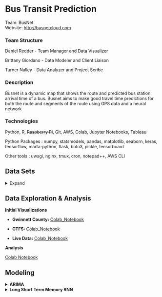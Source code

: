 # Bus Transit Prediction
Team: BusNet
<br>Website: http://busnetcloud.com
<h3>Team Structure</h3>

Daniel Redder - Team Manager and Data Visualizer

Brittany Giordano - Data Modeler and Client Liaison

Turner Nalley - Data Analyzer and Project Scribe
 
<h3>Description</h3> 

Busnet is a dynamic map that shows the route and predicted bus station arrival time of a bus. Busnet aims to make good travel time predictions for both the route and segments of the route using GPS data and a neural network
 
<h3>Technologies</h3> 

Python, R, ~~Raspberry Pi~~, Git, AWS, Colab, Jupyter Notebooks, Tableau

Python Packages : numpy, statsmodels, pandas, matplotlib, seaborn, keras, tensorflow, marta-python, flask, boto3, pickle, tensorboard

Other tools : uwsgi, nginx, tmux, cron, notepad++, AWS CLI


<h2>Data Sets</h2>
  
 <details><summary>Expand</summary>
 
 
  <h2>Live Marta Bus Data</h2>
 
 Description and things
 
<details><summary><strong>Input Data Structure</strong></summary>
  
  | Adherence | block_abbr | block_id | direction | last_updated | latitude | longitude | route | stop_id | timepoint | trip_id | vehicle |
| --- | ----------- | -------- | ------------ | -----------| -----------| -----------| -----------| -----------| -----------| -----------| -----------| 
| 0 |	39-7 |	341 |	Southbound |	2021-02-15 6:33:31 |	33.7837368 |	-84.267377 |	6 |	901155 |	Inman Park Station (North Loop) |	7035213 |	1530|

*figure 1*
  
  
  The data seen in *figure 1* is a sample of the live data we are collecting from marta. To do this we are using the [bus-transit](https://github.com/itsmarta/marta-python) python library to access marta's restfull api. The fields generated from this api vary slightly from the posted GTFS. \#TODO look into this

<details><summary><strong>Field Definitions</strong></summary>
  
  \
  **Adherence** :  The time either early (+) or late (-) a bus is to meeting its specificed arrival time at a stop
  
  
  **block_abbr** :  --unclear doesn't seem to match GTFS data--
  
  
  **block_id** : An id corresponding to the "block" the current trip resides in. A block is a set of trips made with the same vehicle (may or may not be distinct to one day)
  
  
  **direction** : Appears to be a String representing the current heading of the bus (cardinal Direction)
  
  **last_updated** : The time data was last reported from the bus
  
  **latitude** : a decimal degree between -90.0 and 90.0 representing the latitude of the bus
  
  
  **longitude** : a decimal degree between -180.0 and 180.0 representing the longitude of the bus
  
  
  **route** : The routeID the bus is currently servicing
  
  
  **stop_id** : Identifies the current next stop destination for the bus
  
  
  **timepoint** : Current Street of bus
  
  
  **trip_id** : Identifies the current trip --doesn't seem to match with GTFS trip data--
  
  
  **vehicle** : The unique ID identifying a specific bus
  
  </details></details>

  
  <h2>GTFS Data</h2>
  
  GTFS or General Transit Feed Specification is a standard data format used for transportation data. This data provides all the organizational information that links feed data to specific buses, routes, and stops. The documentation for this data including field specifications can be found here "[GTFS-Reference-Data](https://developers.google.com/transit/gtfs/reference#stop_timestxt)". MARTA's 2020 implementation of GTFS can be found [here](https://www.itsmarta.com/app-developer-resources.aspx) in the form of a zip folder with the following files inside. 

<details><summary><strong>Input Data Structure</strong></summary>

**agency**:

  | agency_id | agency_name | agency_url | agency_timezone | agency_lang | agency_phone | agency_email | 
| --- | ----------- | -------- | ------------ | -----------| -----------| -----------|
| MARTA |	Metropolitan Atlanta Rapid Transit Authority |	http://www.itsmarta.com |	America/New_York |	en |	(404)848-5000 |	custserv@itsmarta.com  |	

<details><summary><strong>Field Definitions</strong></summary>
  
  \
  **agency_id** :  Identifies a transit brandwhich is often synonymous with a transit agency. Note that in some cases, such as when a single agency operates multiple separate services, agencies and brands are distinct. This document uses the term "agency" in place of "brand". A dataset may contain data from multiple agencies. This field is required when the dataset contains data for multiple transit agencies, otherwise it is optional.

**agency_name** : Full name of the transit agency.

**agency_url** : URL of the transit agency.

**agency_timezone** : Timezone where the transit agency is located. If multiple agencies are specified in the dataset, each must have the same agency_timezone.
   
**agency_lang** :Primary language used by this transit agency. This field helps GTFS consumers choose capitalization rules and other language-specific settings for the dataset.

**agency_phone** : A voice telephone number for the specified agency. This field is a string value that presents the telephone number as typical for the agency's service area. It can and should contain punctuation marks to group the digits of the number. Dialable text (for example, TriMet's 503-238-RIDE) is permitted, but the field must not contain any other descriptive text.


**agency_email** : Email address actively monitored by the agency’s customer service department. This email address should be a direct contact point where transit riders can reach a customer service representative at the agency.

  
  </details>


**calendar**:

  | service_id | monday | tuesday | wednesday | thursday | friday | saturday | sunday | start-date | end-date |
| --- | ----------- | -------- | ------------ | -----------| -----------| -----------| -------| ---------| ---------|
| 2 |	0 |	0 |	0 |	0 |	0 | 0 |	0 | 20201205 | 20210423 |

<details><summary><strong>Field Definitions</strong></summary>
  
  \
  **service_id** : Uniquely identifies a set of dates when service is available for one or more routes. Each service_id value can appear at most once in a calendar.txt file.

  **monday** : Indicates whether the service operates on all Mondays in the date range specified by the start_date and end_date fields. Note that exceptions for particular dates    may be listed in calendar_dates.txt. Valid options are:

   1 - Service is available for all Mondays in the date range.
   0 - Service is not available for Mondays in the date range.
  **tuesday** : Functions in the same way as monday except applies to Tuesdays

  **wednesday** : Functions in the same way as monday except applies to Wednesdays

  **thursday** : Functions in the same way as monday except applies to Thursdays

  **friday** : Functions in the same way as monday except applies to Fridays

  **saturday** : Functions in the same way as monday except applies to Saturdays.

  **sunday** : Functions in the same way as monday except applies to Sundays.

  **start-date** : Start service day for the service interval.

  **end-date** : End service day for the service interval. This service day is included in the interval.

   
  
  </details>
  
**calendar_dates**:

  | service_id | date | exception_type | 
| --- | ----------- | -------- | 
| 20 |	20201224 |	1 |	

<details><summary><strong>Field Definitions</strong></summary>
  
  \
  **service_id** : Identifies a set of dates when a service exception occurs for one or more routes. Each (service_id, date) pair can only appear once in calendar_dates.txt if using calendar.txt and calendar_dates.txt in conjunction. If a service_id value appears in both calendar.txt and calendar_dates.txt, the information in calendar_dates.txt modifies the service information specified in calendar.txt.

  **date** :Date when service exception occurs.

  **exception_type** : Indicates whether service is available on the date specified in the date field. Valid options are:

1 - Service has been added for the specified date.
2 - Service has been removed for the specified date.
  
  </details>
  
**routes**:

 | route_id | route_short_name | route_long_name | route_desc | route_type | route_url | route_text_color | 
| --- | ----------- | -------- | ------------ | -----------| -----------| -----------| 
| 14901 |	2 |	Ponce de Leon Avenue / Druid Hills |	 |	3 |	 | 00FF00 |	

<details><summary><strong>Field Definitions</strong></summary>
  
  \
  **route_id** :  Identifies a route.

  **route_short_name** :  Short name of a route. This will often be a short, abstract identifier like "32", "100X", or "Green" that riders use to identify a route, but which doesn't give any indication of what places the route serves. Either route_short_name or route_long_name must be specified, or potentially both if appropriate.

  **route_long_name** :  Full name of a route. This name is generally more descriptive than the route_short_name and often includes the route's destination or stop. Either route_short_name or route_long_name must be specified, or potentially both if appropriate.

  **route_desc** :  Description of a route that provides useful, quality information. Do not simply duplicate the name of the route.
  **route_type** :  Indicates the type of transportation used on a route. Valid options are:

0 - Tram, Streetcar, Light rail. Any light rail or street level system within a metropolitan area.
1 - Subway, Metro. Any underground rail system within a metropolitan area.
2 - Rail. Used for intercity or long-distance travel.
3 - Bus. Used for short- and long-distance bus routes.
4 - Ferry. Used for short- and long-distance boat service.
5 - Cable tram. Used for street-level rail cars where the cable runs beneath the vehicle, e.g., cable car in San Francisco.
6 - Aerial lift, suspended cable car (e.g., gondola lift, aerial tramway). Cable transport where cabins, cars, gondolas or open chairs are suspended by means of one or more cables.
7 - Funicular. Any rail system designed for steep inclines.
11 - Trolleybus. Electric buses that draw power from overhead wires using poles.
12 - Monorail. Railway in which the track consists of a single rail or a beam.

  **route_url** :  URL of a web page about the particular route. Should be different from the agency.agency_url value.

  **route_text_color** :  Legible color to use for text drawn against a background of route_color. Defaults to black (000000) when omitted or left empty. The color difference between route_color and route_text_color should provide sufficient contrast when viewed on a black and white screen.

   
  
  </details>
  
**shapes**:

 | shape_id | shape_pt_lat | shape_pt_lon | shape_pt_sequence | 
| --- | ----------- | -------- | ------------ | 
| 117337 | 33.569089999999996 |	-84.40324|	1 |	

<details><summary><strong>Field Definitions</strong></summary>
  
  \
  **shape_id** : Identifies a shape.

  **shape_pt_lat** : Latitude of a shape point. Each record in shapes.txt represents a shape point used to define the shape.

  **shape_pt_lon** : Longitude of a shape point.

  **shape_pt_sequence** : Sequence in which the shape points connect to form the shape. Values must increase along the trip but do not need to be consecutive.
  
  </details>
  
**stop_times**:

 | trip_id | arrival_time | departure_time | stop_id | stop_sequence |
 | --------- | -------- | ------------- | ----- | ------- |
 | 6190019 | 25:20:00 | 25:20:00 | 907960 | 1 |
 
 <details><summary><strong>Field Definitions</strong></summary>
  
  \
  **trip_id** :  Identifies a trip.

  **arrival_id** : Arrival time at a specific stop for a specific trip on a route. If there are not separate times for arrival and departure at a stop, enter the same value for arrival_time and departure_time. For times occurring after midnight on the service day, enter the time as a value greater than 24:00:00 in HH:MM:SS local time for the day on which the trip schedule begins.

Scheduled stops where the vehicle strictly adheres to the specified arrival and departure times are timepoints. If this stop is not a timepoint, it is recommended to provide an estimated or interpolated time. If this is not available, arrival_time can be left empty. Further, indicate that interpolated times are provided with timepoint=0. If interpolated times are indicated with timepoint=0, then time points must be indicated with timepoint=1. Provide arrival times for all stops that are time points. An arrival time must be specified for the first and the last stop in a trip.

  **departure_time** : Departure time from a specific stop for a specific trip on a route. For times occurring after midnight on the service day, enter the time as a value greater than 24:00:00 in HH:MM:SS local time for the day on which the trip schedule begins. If there are not separate times for arrival and departure at a stop, enter the same value for arrival_time and departure_time. See the arrival_time description for more details about using timepoints correctly.

The departure_time field should specify time values whenever possible, including non-binding estimated or interpolated times between timepoints.

  **stop_id** : Identifies the serviced stop. All stops serviced during a trip must have a record in stop_times.txt. Referenced locations must be stops, not stations or station entrances. A stop may be serviced multiple times in the same trip, and multiple trips and routes may service the same stop.

  **stop_sequence** : Order of stops for a particular trip. The values must increase along the trip but do not need to be consecutive.
  
  </details>
  
**stops**:

 | stop_id | stop_code | stop_name | stop_lat | stop_lon |
 | --------- | -------- | ------------- | ----- | ------ |
 | 900142 | 99330 | CASCADE AVE SW @ ORLANDO ST SW| 33.727827 | -84.443085 |

<details><summary><strong>Field Definitions</strong></summary>
  
  \
  **stop_id** :  Identifies a stop, station, or station entrance.

The term "station entrance" refers to both station entrances and station exits. Stops, stations or station entrances are collectively referred to as locations. Multiple routes may use the same stop.

  **stop_code** : Short text or a number that identifies the location for riders. These codes are often used in phone-based transit information systems or printed on signage to make it easier for riders to get information for a particular location. The stop_code can be the same as stop_id if it is public facing. This field should be left empty for locations without a code presented to riders.

  **stop_name** : Name of the location. Use a name that people will understand in the local and tourist vernacular.

When the location is a boarding area (location_type=4), the stop_name should contains the name of the boarding area as displayed by the agency. It could be just one letter (like on some European intercity railway stations), or text like “Wheelchair boarding area” (NYC’s Subway) or “Head of short trains” (Paris’ RER).

Conditionally Required:
• Required for locations which are stops (location_type=0), stations (location_type=1) or entrances/exits (location_type=2).
• Optional for locations which are generic nodes (location_type=3) or boarding areas (location_type=4).

  **stop_lat** : Latitude of the location.

Conditionally Required:
• Required for locations which are stops (location_type=0), stations (location_type=1) or entrances/exits (location_type=2).
• Optional for locations which are generic nodes (location_type=3) or boarding areas (location_type=4).

  **stop_lon** : Longitude of the location.

Conditionally Required:
• Required for locations which are stops (location_type=0), stations (location_type=1) or entrances/exits (location_type=2).
• Optional for locations which are generic nodes (location_type=3) or boarding areas (location_type=4).
  
  </details>
  
**trips**:

| route_id | service_id | trip_id | trip_headsign | direction_id | block_id | shape_id |
| --------- | -------- | ------- | -------------- | --------- | ------- | ------ |
| 14974 | 3 | 6181301 | AUBURN AVE-PEACHTREE CTR-OLYMPIC PARK | 0 | 1031187 | 87791 |
 
 <details><summary><strong>Field Definitions</strong></summary>
  
  \
  **route_id** :  Identifies a route.

  **service_id** :  Identifies a set of dates when service is available for one or more routes.

  **trip_id** :  Identifies a trip.

  **trip_headsign** :  Text that appears on signage identifying the trip's destination to riders. Use this field to distinguish between different patterns of service on the same route. If the headsign changes during a trip, trip_headsign can be overridden by specifying values for the stop_times.stop_headsign.

  **direction_id** :  Indicates the direction of travel for a trip. This field is not used in routing; it provides a way to separate trips by direction when publishing time tables. Valid options are:

0 - Travel in one direction (e.g. outbound travel).
1 - Travel in the opposite direction (e.g. inbound travel).

  **block_id** :  Identifies the block to which the trip belongs. A block consists of a single trip or many sequential trips made using the same vehicle, defined by shared service days and block_id. A block_id can have trips with different service days, making distinct blocks. See the example below
  
  **shape_id** :  Identifies a geospatial shape that describes the vehicle travel path for a trip.

Conditionally required:
This field is required if the trip has continuous behavior defined, either at the route level or at the stop time level.
Otherwise, it's optional.
  
  </details></details>
  
 <h2>Gwinnett County Transit Feeds</h2>
 
The data found [here](https://transitfeeds.com/p/gwinnett-county-transit/862) contains historical GTFS data for Gwinnett County Transit system. This data includes information containing stops, stop times, and timetables. This data is a branch of GTFS data, and similarly the information including field specifications can be found here [GTFS-Reference-Data](https://developers.google.com/transit/gtfs/reference#stop_timestxt).

<details><summary><strong>Input Data Structure</strong></summary>

**agency**:

| agency_id | agency_url | agency_lang | agency_name | agency_phone | agency_timezone | agency_fare_url | 
| --- | ----------- | -------- | ------------ | -----------| -----------| -----------|
| 669 |http://www.gctransit.com |	en |	Gwinnett County Transit |	770-822-5010 |	America/New_York |	https://www.gwinnettcounty.com/portal/gwinnett/Departments/Transportation/GwinnettCountyTransit/PassesandTickets  |	

<details><summary><strong>Field Definitions</strong></summary>
  
  \
  **agency_id** :  Identifies a transit brandwhich is often synonymous with a transit agency. Note that in some cases, such as when a single agency operates multiple separate services, agencies and brands are distinct. This document uses the term "agency" in place of "brand". A dataset may contain data from multiple agencies. This field is required when the dataset contains data for multiple transit agencies, otherwise it is optional.
  **agency_name** : Full name of the transit agency.

**agency_url** : URL of the transit agency.

**agency_timezone** : Timezone where the transit agency is located. If multiple agencies are specified in the dataset, each must have the same agency_timezone.
   
**agency_lang** :Primary language used by this transit agency. This field helps GTFS consumers choose capitalization rules and other language-specific settings for the dataset.

**agency_phone** : A voice telephone number for the specified agency. This field is a string value that presents the telephone number as typical for the agency's service area. It can and should contain punctuation marks to group the digits of the number. Dialable text (for example, TriMet's 503-238-RIDE) is permitted, but the field must not contain any other descriptive text.

**agency_fare_url** : URL of a web page that allows a rider to purchase tickets or other fare instruments for that agency online.



</details>

**calendar**:

  | service_id | service_name | monday | tuesday | wednesday | thursday | friday | saturday | sunday | start-date | end-date |
| --- | ----- | ----------- | -------- | ------------ | -----------| -----------| -----------| -------| ---------| ---------|
| c_20334_b_27144_d_32 |	Year Round (Reduced Service) NEW (Saturday only)  | 0 |	0 |	0 |	0 |	0 | 1 |	0 | 20200601 | 20210101 |

<details><summary><strong>Field Definitions</strong></summary>
  
  \
  **service_id** : Uniquely identifies a set of dates when service is available for one or more routes. Each service_id value can appear at most once in a calendar.txt file.

 **service_name** : long form name of the service for a bus.
 
  **monday** : Indicates whether the service operates on all Mondays in the date range specified by the start_date and end_date fields. Note that exceptions for particular dates    may be listed in calendar_dates.txt. Valid options are:

   1 - Service is available for all Mondays in the date range.
   0 - Service is not available for Mondays in the date range.
  **tuesday** : Functions in the same way as monday except applies to Tuesdays

  **wednesday** : Functions in the same way as monday except applies to Wednesdays

  **thursday** : Functions in the same way as monday except applies to Thursdays

  **friday** : Functions in the same way as monday except applies to Fridays

  **saturday** : Functions in the same way as monday except applies to Saturdays.

  **sunday** : Functions in the same way as monday except applies to Sundays.

  **start-date** : Start service day for the service interval.

  **end-date** : End service day for the service interval. This service day is included in the interval.

   
  
  </details>
  
  **calendar_dates**:

  | service_id | date | holiday_name |exception_type | 
| --- | ----------- | --------- | -------- | 
| c_4392_b_none_d_31 |	20201127 |	Day After Thanksgiving |	1 |

<details><summary><strong>Field Definitions</strong></summary>
  
  \
  **service_id** : Identifies a set of dates when a service exception occurs for one or more routes. Each (service_id, date) pair can only appear once in calendar_dates.txt if using calendar.txt and calendar_dates.txt in conjunction. If a service_id value appears in both calendar.txt and calendar_dates.txt, the information in calendar_dates.txt modifies the service information specified in calendar.txt.

  **date** :Date when service exception occurs.
  
  **holiday_name** : name of the holiday.

  **exception_type** : Indicates whether service is available on the date specified in the date field. Valid options are:

1 - Service has been added for the specified date.
2 - Service has been removed for the specified date.
  
  </details>
  
   **directions**:

  | route_id | direction_id | direction | 
| --- | ----------- | --------- |  
| 15635 |	1 |	Outbound |

<details><summary><strong>Field Definitions</strong></summary>
  
  \
  **route_id** : Identifies a route associated with the fare class. If several routes with the same fare attributes exist, create a record in fare_rules.txt for each route.
Example: If fare class "b" is valid on route "TSW" and "TSE", the fare_rules.txt file would contain these records for the fare class:
fare_id,route_id
b,TSW
b,TSE
  
  **direction_id** : Indicates the direction of travel for a trip. This field is not used in routing; it provides a way to separate trips by direction when publishing time tables. Valid options are:

0 - Travel in one direction (e.g. outbound travel).
1 - Travel in the opposite direction (e.g. inbound travel).
Example: The trip_headsign and direction_id fields could be used together to assign a name to travel in each direction for a set of trips. A trips.txt file could contain these records for use in time tables:
trip_id,...,trip_headsign,direction_id
1234,...,Airport,0
1505,...,Downtown,1
  
  **direction** : Indicates Outbound or Inboud

  </details>
  
   **fare_attributes** :

  | agency_id | fare_id | price | currency_type | payment_method | transfers | transfer_duration |
| --- | ----------- | --------- |  ------------ | -------------- | --------- | ----------------- |
| 669 |	1951 |	2.50 | USD | 0 | 0 | 0 |

<details><summary><strong>Field Definitions</strong></summary>
  
  \
  **agency_id** :Identifies the relevant agency for a fare. This field is required for datasets with multiple agencies defined in agency.txt, otherwise it is optional.

  **fare_id** : Identifies a fare class.
  **price** : Fare price, in the unit specified by currency_type.
  **currency_type** : Currency used to pay the fare.

  **payment_method** : Indicates when the fare must be paid. Valid options are:

0 - Fare is paid on board.
1 - Fare must be paid before boarding.
  
  **transfers** : Indicates the number of transfers permitted on this fare. The fact that this field can be left empty is an exception to the requirement that a Required field must not be empty. Valid options are:

0 - No transfers permitted on this fare.
1 - Riders may transfer once.
2 - Riders may transfer twice.
empty - Unlimited transfers are permitted.
  **transfer_duration** :Length of time in seconds before a transfer expires. When transfers=0 this field can be used to indicate how long a ticket is valid for or it can can be left empty.


</details>

**routes**:

 | route_id | route_short_name | route_long_name | route_desc | route_type | route_url | route_text_color | 
| --- | ----------- | -------- | ------------ | -----------| -----------| -----------| 
| 669 |	6292 |	Doraville via Satellite |	 |	3 |	 | FFFFFF |	

<details><summary><strong>Field Definitions</strong></summary>
  
  \
  **route_id** :  Identifies a route.

  **route_short_name** :  Short name of a route. This will often be a short, abstract identifier like "32", "100X", or "Green" that riders use to identify a route, but which doesn't give any indication of what places the route serves. Either route_short_name or route_long_name must be specified, or potentially both if appropriate.

  **route_long_name** :  Full name of a route. This name is generally more descriptive than the route_short_name and often includes the route's destination or stop. Either route_short_name or route_long_name must be specified, or potentially both if appropriate.

  **route_desc** :  Description of a route that provides useful, quality information. Do not simply duplicate the name of the route.
  **route_type** :  Indicates the type of transportation used on a route. Valid options are:

0 - Tram, Streetcar, Light rail. Any light rail or street level system within a metropolitan area.
1 - Subway, Metro. Any underground rail system within a metropolitan area.
2 - Rail. Used for intercity or long-distance travel.
3 - Bus. Used for short- and long-distance bus routes.
4 - Ferry. Used for short- and long-distance boat service.
5 - Cable tram. Used for street-level rail cars where the cable runs beneath the vehicle, e.g., cable car in San Francisco.
6 - Aerial lift, suspended cable car (e.g., gondola lift, aerial tramway). Cable transport where cabins, cars, gondolas or open chairs are suspended by means of one or more cables.
7 - Funicular. Any rail system designed for steep inclines.
11 - Trolleybus. Electric buses that draw power from overhead wires using poles.
12 - Monorail. Railway in which the track consists of a single rail or a beam.

  **route_url** :  URL of a web page about the particular route. Should be different from the agency.agency_url value.

  **route_text_color** :  Legible color to use for text drawn against a background of route_color. Defaults to black (000000) when omitted or left empty. The color difference between route_color and route_text_color should provide sufficient contrast when viewed on a black and white screen.


</details>

**stops**:

 | stop_id | stop_code | stop_name | stop_lat | stop_lon |
 | --------- | -------- | ------------- | ----- | ------ |
 | 2334737 | 32 | Arts Center Marta Station | 33.727827 | -84.443085 |

<details><summary><strong>Field Definitions</strong></summary>
  
  \
  **stop_id** :  Identifies a stop, station, or station entrance.

The term "station entrance" refers to both station entrances and station exits. Stops, stations or station entrances are collectively referred to as locations. Multiple routes may use the same stop.

  **stop_code** : Short text or a number that identifies the location for riders. These codes are often used in phone-based transit information systems or printed on signage to make it easier for riders to get information for a particular location. The stop_code can be the same as stop_id if it is public facing. This field should be left empty for locations without a code presented to riders.

  **stop_name** : Name of the location. Use a name that people will understand in the local and tourist vernacular.

When the location is a boarding area (location_type=4), the stop_name should contains the name of the boarding area as displayed by the agency. It could be just one letter (like on some European intercity railway stations), or text like “Wheelchair boarding area” (NYC’s Subway) or “Head of short trains” (Paris’ RER).

Conditionally Required:
• Required for locations which are stops (location_type=0), stations (location_type=1) or entrances/exits (location_type=2).
• Optional for locations which are generic nodes (location_type=3) or boarding areas (location_type=4).

  **stop_lat** : Latitude of the location.

Conditionally Required:
• Required for locations which are stops (location_type=0), stations (location_type=1) or entrances/exits (location_type=2).
• Optional for locations which are generic nodes (location_type=3) or boarding areas (location_type=4).

  **stop_lon** : Longitude of the location.

Conditionally Required:
• Required for locations which are stops (location_type=0), stations (location_type=1) or entrances/exits (location_type=2).
• Optional for locations which are generic nodes (location_type=3) or boarding areas (location_type=4).
  
  </details>
  
  **transfers**:

| from_stop_id | to_stop_id | transfer_type | min_transfer_time |
| --------- | -------- | ------- | -------------- | 
| 2334746 | 2334746 | 1 | 0 |
 
 <details><summary><strong>Field Definitions</strong></summary>
  
  \
  **from_stop_id** : Identifies a stop or station where a connection between routes begins. If this field refers to a station, the transfer rule applies to all its child stops.

  
  **to_stop_id** : Identifies a stop or station where a connection between routes ends. If this field refers to a station, the transfer rule applies to all child stops.

  
  **transfer_type** : Indicates the type of connection for the specified (from_stop_id, to_stop_id) pair. Valid options are:

0 or empty - Recommended transfer point between routes.
1 - Timed transfer point between two routes. The departing vehicle is expected to wait for the arriving one and leave sufficient time for a rider to transfer between routes.
2 - Transfer requires a minimum amount of time between arrival and departure to ensure a connection. The time required to transfer is specified by min_transfer_time.
3 - Transfers are not possible between routes at the location.
  
  **min_transfer_time** : Amount of time, in seconds, that must be available to permit a transfer between routes at the specified stops. The min_transfer_time should be sufficient to permit a typical rider to move between the two stops, including buffer time to allow for schedule variance on each route.

  
  
  
</details>
  
  **trips**:

| route_id | service_id | trip_id | trip_headsign | direction_id | block_id | shape_id |
| --------- | -------- | ------- | -------------- | --------- | ------- | ------ |
| 11089 | c_16096_b | t_518615 | Georgia Gwinnett Collede | 0 | p_178664 | 87791 |
 
 <details><summary><strong>Field Definitions</strong></summary>
  
  \
  **route_id** :  Identifies a route.

  **service_id** :  Identifies a set of dates when service is available for one or more routes.

  **trip_id** :  Identifies a trip.

  **trip_headsign** :  Text that appears on signage identifying the trip's destination to riders. Use this field to distinguish between different patterns of service on the same route. If the headsign changes during a trip, trip_headsign can be overridden by specifying values for the stop_times.stop_headsign.

  **direction_id** :  Indicates the direction of travel for a trip. This field is not used in routing; it provides a way to separate trips by direction when publishing time tables. Valid options are:

0 - Travel in one direction (e.g. outbound travel).
1 - Travel in the opposite direction (e.g. inbound travel).

  **block_id** :  Identifies the block to which the trip belongs. A block consists of a single trip or many sequential trips made using the same vehicle, defined by shared service days and block_id. A block_id can have trips with different service days, making distinct blocks. See the example below
  
  **shape_id** :  Identifies a geospatial shape that describes the vehicle travel path for a trip.

Conditionally required:
This field is required if the trip has continuous behavior defined, either at the route level or at the stop time level.
Otherwise, it's optional.
  
  </details></details></details>


<h2>Data Exploration & Analysis</h2>



<strong>Initial Visualizations</strong>
 
 - <strong>Gwinnett County:</strong> [Colab_Notebook](https://rpubs.com/blgiordano/744665)
 
 - <strong>GTFS:</strong>  [Colab_Notebook](https://colab.research.google.com/drive/1Ii7fnipjdU13v7k4cybNDOAv-2EHDBET?usp=sharing)
 
- <strong>Live Data:</strong> [Colab_Notebook](https://colab.research.google.com/drive/1U6bQ-Ys3x8siNMl-zr0SpZKuEu_uifQ9?usp=sharing)
 

**Analysis**

[Colab Notebook](https://colab.research.google.com/drive/1gzzbi2RumkQ-HN2GJkvz-k8B5H0zaiGB)


<h2>Modeling</h2>

<details><summary><strong>ARIMA</strong></summary>
<br>
ARIMA is a special statistical regression model we use to predict trending Adherence values during the day. It is more accurate at predicting values then our RNN model when predicting generally across a day (no specific vehicle or route). 


<br>ARIMA Training Code: [Colab_Notebook](https://colab.research.google.com/drive/12OrOdpib8wiKRPiagumg_dmkC0eZ8S61?usp=sharing)
 
 </details>


<details><summary><strong>Long Short Term Memory RNN</strong></summary>**
 
 The LSTM model is a keras package based neural network using the LSTM layer. This is what we use to predict specific adherence values live on our webpage. 
 
 <br>LSTM Training Code: [Colab_Notebook](https://colab.research.google.com/drive/1So4MRw1zTesMEswODRvcPVnY70oJdJpO?usp=sharing)
 
 </details>





